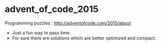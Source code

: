 # advent_of_code_2015
Programming puzzles : http://adventofcode.com/2015/about

* Just a fun way to pass time. 
* For sure there are solutions which are better optimized and compact.
